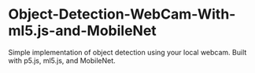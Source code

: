 # Object-Detection-WebCam-With-ml5.js-and-MobileNet
Simple implementation of object detection using your local webcam. Built with p5.js, ml5.js, and MobileNet.
